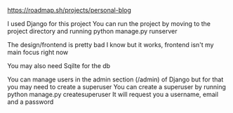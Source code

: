 https://roadmap.sh/projects/personal-blog

I used Django for this project
You can run the project by moving to the project directory and running python manage.py runserver

The design/frontend is pretty bad I know but it works, frontend isn't my main focus right now

You may also need Sqilte for the db

You can manage users in the admin section (/admin) of Django but for that you may need to create a superuser
You can create a superuser by running python manage.py createsuperuser
It will request you a username, email and a password
